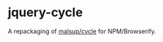 # jquery-cycle

A repackaging of [malsup/cycle](https://github.com/malsup/cycle) for
NPM/Browserify.
